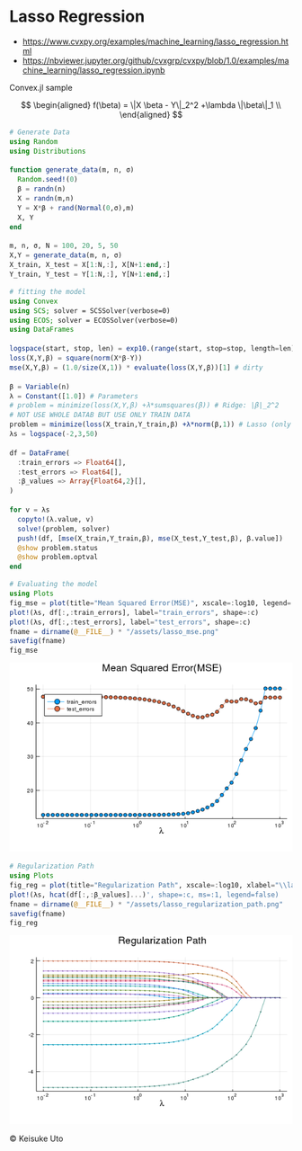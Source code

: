 # Lasso Regression
* https://www.cvxpy.org/examples/machine_learning/lasso_regression.html
* https://nbviewer.jupyter.org/github/cvxgrp/cvxpy/blob/1.0/examples/machine_learning/lasso_regression.ipynb

Convex.jl sample

$$
\begin{aligned}
f(\beta) = \|X \beta - Y\|_2^2 +\lambda \|\beta\|_1 \\
\end{aligned}
$$


```julia
# Generate Data
using Random
using Distributions

function generate_data(m, n, σ)
  Random.seed!(0)
  β = randn(n)
  X = randn(m,n)
  Y = X*β + rand(Normal(0,σ),m)
  X, Y
end

m, n, σ, N = 100, 20, 5, 50
X,Y = generate_data(m, n, σ)
X_train, X_test = X[1:N,:], X[N+1:end,:]
Y_train, Y_test = Y[1:N,:], Y[N+1:end,:]
```

```julia
# fitting the model
using Convex
using SCS; solver = SCSSolver(verbose=0)
using ECOS; solver = ECOSSolver(verbose=0)
using DataFrames

logspace(start, stop, len) = exp10.(range(start, stop=stop, length=len))
loss(X,Y,β) = square(norm(X*β-Y))
mse(X,Y,β) = (1.0/size(X,1)) * evaluate(loss(X,Y,β))[1] # dirty

β = Variable(n)
λ = Constant([1.0]) # Parameters
# problem = minimize(loss(X,Y,β) +λ*sumsquares(β)) # Ridge: |β|_2^2
# NOT USE WHOLE DATAB BUT USE ONLY TRAIN DATA
problem = minimize(loss(X_train,Y_train,β) +λ*norm(β,1)) # Lasso (only change here).
λs = logspace(-2,3,50)

df = DataFrame(
  :train_errors => Float64[],
  :test_errors => Float64[],
  :β_values => Array{Float64,2}[],
)

for v = λs
  copyto!(λ.value, v)
  solve!(problem, solver)
  push!(df, [mse(X_train,Y_train,β), mse(X_test,Y_test,β), β.value])
  @show problem.status
  @show problem.optval
end
```
```julia
# Evaluating the model
using Plots
fig_mse = plot(title="Mean Squared Error(MSE)", xscale=:log10, legend=:topleft, xlabel="\\lambda")
plot!(λs, df[:,:train_errors], label="train_errors", shape=:c)
plot!(λs, df[:,:test_errors], label="test_errors", shape=:c)
fname = dirname(@__FILE__) * "/assets/lasso_mse.png"
savefig(fname)
fig_mse
```

![](assets/lasso_mse.png)
<!-- ![](assets/markdown-img-paste-20190301220104420.png)-->

```julia
# Regularization Path
using Plots
fig_reg = plot(title="Regularization Path", xscale=:log10, xlabel="\\lambda")
plot!(λs, hcat(df[:,:β_values]...)', shape=:c, ms=:1, legend=false)
fname = dirname(@__FILE__) * "/assets/lasso_regularization_path.png"
savefig(fname)
fig_reg
```
![](assets/lasso_regularization_path.png)
<!-- ![](assets/markdown-img-paste-20190301220125870.png) -->

&copy; Keisuke Uto
